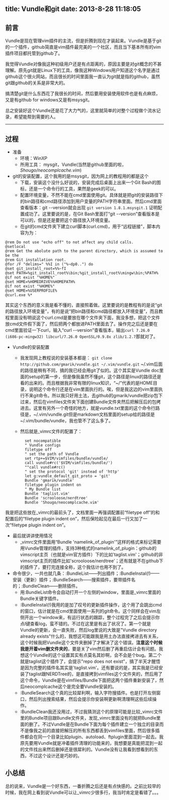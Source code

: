 title: Vundle和git
date: 2013-8-28 11:18:05
---

## 前言

Vundle是现在管理vim插件的主流，但是折腾到现在才装起来。Vundle是基于git的一个插件，github简直是vim插件最完美的一个社区，而且当下基本所有的vim插件项目都托管到github了。

我觉得Vundle对像我这种初级用户还是有点距离的，原因主要是对git概念的不甚理解。原先git就是Linux下的工具，像我这种Windows用户知道这个名字是通过github这个很火网站，而且很长的时间里面我一直认为git就是指的github，虽然git跟github的关系是非常大的。

搞清楚git是什么东西花了我很长的时间，然后要用安装使用软件也是有点麻烦，又是有github for windows又是有msysgit。

总之安装好这个Vundle还是花了大力气的，这里就简单的对整个过程做个流水记录，希望能帮到需要的人。

<!--more-->

-----
## 过程

- 准备
	+ 环境：WinXP
	+ 所用工具： mysgit，Vundle(当然是github里面的啦，*Shougo/neocomplcache.vim*)
- git的安装配置，这个我用的是msysgit，因为网上的教程用的都是这个
	- 下载，安装这个没什么好说的，安装完成后桌面上出来一个Git Bash的图标，还是一个命令行的工具，果然是geek的可以。
	- 配置环境变量，不然不能在cmd里面使用git。具体就是把git的安装路径下的bin路径和cmd路径添加到用户变量的PATH字符串里面。然后cmd里面查看版本：git --version就会出现
`git version 1.8.1.msysgit.1`
证明配置成功了。这里要说的是，在Git Bash里面打“git --version”查看版本是可以的，但是还是要把这个路径放入环境变量。
	- 在git的cmd文件夹下建立curl脚本(curl.cmd)，用于“远程链接”，脚本内容为为：

```
@rem Do not use "echo off" to not affect any child calls.
@setlocal
@rem Get the abolute path to the parent directory, which is assumed to be the
@rem Git installation root.
@for /F "delims=" %%I in ("%~dp0..") do
@set git_install_root=%%~fI
@set PATH=%git_install_root%\bin;%git_install_root%\mingw\bin;%PATH%
@if not exist "%HOME%" 
@set HOME=%HOMEDRIVE%%HOMEPATH% 
@if not exist "%HOME%" 
@set HOME=%USERPROFILE% 
@curl.exe %*
```
其实这个东西的意义我是看不懂的，直接照着做。这里要说的是教程有的是说“git的路径放入环境变量”，有的是说“把bin路径和cmd路径都放入环境变量”，而且教程里面没有明说这个curl.cmd是要放在哪个文件夹下面，我没多想，把这个文件放cmd文件假下面了，然后把两个都放进PATH里面去了。操作完之后还是要在cmd里面验证一下curl，输入“curl --version”查看版本，输出`curl 7.26.0 (i686-pc-mingw32) libcurl/7.26.0 OpenSSL/0.9.8x zlib/1.2.7`那就对了。

- Vundle的安装配置
	- 我发现网上教程说的安装基本都是：
`git clone http://github.com/gmarik/vundle.git ~/.vim/vundle.git`
~/.vim后面的路径是稍有不同，搞的我已经会用git了似的。这个其实是Vundle doc里面的setup的第一步，但是像我虽然不懂git，这个路径是linux的路径还是看的出来的。而且根据我非常有限的linux知识，“~/”代表的是HOME目录，说明这个命令行还是在vim里面执行的。唉，但是我这边的vim里面执行不来git命令。所以我只好用土法，去github的gmarik/vundle把zip包下过来，然后在vimfiles文件夹下面创建Bundle文件夹然后把解压后的包拷进去。这里有另外一个奇怪的地方，就是vundle.txt里面的这个命令行路径是，~/.vim/vundle.git但是markdown文档里面的setup给的路径是~/.vim/bundle/vundle，我也管不了这么多了。
	- 然后就是_vimrc文件的配置了：

			set nocompatible
			" Vundle configs
			filetype off 
			" set the path of Vundle
			set rtp+=$VIM/vimfiles/bundle/vundle/ 
			call vundle#rc('$VIM/vimfiles/bundle/') 
			""call vundle#rc() 
			" set the protocol 'git' instead of 'http'
			let g:vundle_default_git_proto = 'git' 
			Bundle 'gmarik/vundle' 
			filetype plugin indent on
			" My Bundle list
			Bundle 'taglist.vim' 
			Bundle 'scrooloose/nerdtree'
			Bundle 'Shougo/neocomplcache.vim'   
我是把这些放在_vimrc的最前头了，文档里面一再强调配置前“filetype off”的和配置后的“filetype plugin indent on”，然后保险起见在最后一行又加了一次“filetype plugin indent on”。

- 最后就讲讲使用情况
	- _vimrc文件里面用“Bundle 'namelink_of_plugin'”这样的格式来标记需要用Vundle管理的插件，支持3种格式的namelink_of_plugin：github的vimscript主页（也就是vim官方插件）下的比如'taglist.vim'；github的非vimscript主页的插件比如'scrooloose/nerdtree'；还有就是不在github下的插件了，要打完连接全称，这个我估计也用不到了。
 - 命令很少，一共也就几条：:BundleList——列出插件；:BundleInstal(!)——安装（更新）插件；:BundleSearch——搜索插件，要带插件名的；:BundleClean——删除插件。
	- 用:BundleList命令会自动打开一个左侧的window，里面是_vimrc里面的Bundle关键字插件。
	- :BundleInstal(!)我用的是加了叹号的更新插件操作，这个用了会跳出cmd的窗口，估计就是在cmd里面使用一系列的git命令。这个同样会在vim左侧开出一个window来，有运行状态的跟踪，整个过程完了之后会提示你点*l*键查看log，蛮不错的。不过在这里是有出了状况了。第一个就是Vundle的更新，会一直失败，然后log里说的大致是"Vundle directory already exists"什么的，我想这可能跟我是用土办法直接拷进去有关系，这个时候我把Vundle这个文件夹删掉了才解决了这个错误。**注意这个时候我是开着vim删文件夹的**，要是关了vim然后删了再重启估计会有问题。我想这个Vundle的这个设置其实有点莫名其妙啊，会不会是个bug。第二个就是taglist这个插件了，会提示"repo does not exist"，搞了半天才醒悟是因为完整的插件名其实是'taglist.vim'。还有要说的是，其实我是已经安装了taglist跟NERDTree的，是直接拷到vimfiles这个文件夹的，然后用了这个命令，Vundle是在vimfiles/Bundle下面把这两个插件重新安装了，然后neocomplcache这个是完全要Vundle安装的。
	- :BundleSearch这个真的比较犀利啊，输入字符搜插件。也是打开左侧窗口，然后列出搜索结果，然后会提示你安装啊更新啊清理啊这些后续操作。
	- :BundleClean我还没用过，不过我猜测这个的原理可能是比较_vimrc文件里的Bundle项目跟Bundle文件夹，发现_vimrc里面没有的就把Bundle里面的删了。不过Vundle是在Bundle下面为每个插件建立一个独立的目录而不是像我之前的直接把解压的所有东西都丢到vimfiles里面，然后很多插件都会在同一个目录比如plugin、autoload、ftplugin里面混到一起去。我原先要用Vundle就是冲着插件清理的功能来的，我想要是真能把混到一起的文件找出来然后删掉还是很犀利的。Vundle没有让我看到想看到的东西，不过这个设计还是巧妙的。

## 小总结

总的说来，Vundle是一个好东西，一番折腾之后还是有点快感的。之前比较早的时候，我在网上看到说Vundle可以让_vimrc少很多行，我当时肯定是看错了。。。








